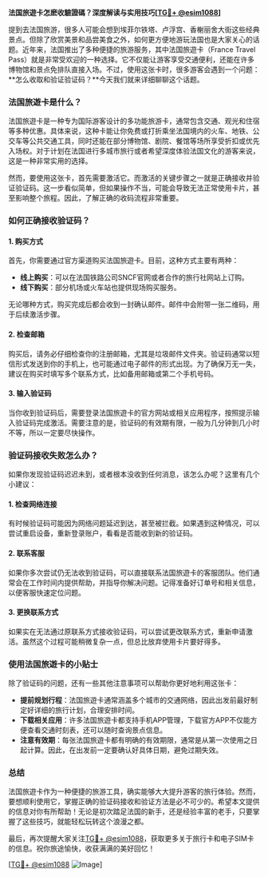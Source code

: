 **法国旅遊卡怎麽收驗證碼？深度解读与实用技巧[[TG💪+ @esim1088](https://t.me/s/esim1088)]**

提到去法国旅游，很多人可能会想到埃菲尔铁塔、卢浮宫、香榭丽舍大街这些经典景点。但除了欣赏美景和品尝美食之外，如何更方便地游玩法国也是大家关心的话题。近年来，法国推出了多种便捷的旅游服务，其中法国旅遊卡（France Travel Pass）就是非常受欢迎的一种选择。它不仅能让游客享受交通便利，还能在许多博物馆和景点免排队直接入场。不过，使用这张卡时，很多游客会遇到一个问题：**怎么收取和验证验证码？**今天我们就来详细聊聊这个话题。

### 法国旅遊卡是什么？

法国旅遊卡是一种专为国际游客设计的多功能旅游卡，通常包含交通、观光和住宿等多种优惠。具体来说，这种卡能让你免费或打折乘坐法国境内的火车、地铁、公交车等公共交通工具，同时还能在部分博物馆、剧院、餐馆等场所享受折扣或优先入场权。对于计划在法国进行多城市旅行或者希望深度体验法国文化的游客来说，这是一种非常实用的选择。

然而，要使用这张卡，首先需要激活它。而激活的关键步骤之一就是正确接收并验证验证码。这一步看似简单，但如果操作不当，可能会导致无法正常使用卡片，甚至影响整个旅程。因此，了解正确的收码流程非常重要。

### 如何正确接收验证码？

#### 1. **购买方式**
首先，你需要通过官方渠道购买法国旅遊卡。目前，这种方式主要有两种：
- **线上购买**：可以在法国铁路公司SNCF官网或者合作的旅行社网站上订购。
- **线下购买**：部分机场或火车站也提供现场购买服务。

无论哪种方式，购买完成后都会收到一封确认邮件。邮件中会附带一张二维码，用于后续激活步骤。

#### 2. **检查邮箱**
购买后，请务必仔细检查你的注册邮箱，尤其是垃圾邮件文件夹。验证码通常以短信形式发送到你的手机上，也可能通过电子邮件的形式出现。为了确保万无一失，建议在购买时填写多个联系方式，比如备用邮箱或第二个手机号码。

#### 3. **输入验证码**
当你收到验证码后，需要登录法国旅遊卡的官方网站或相关应用程序，按照提示输入验证码完成激活。需要注意的是，验证码的有效期有限，一般为几分钟到几小时不等，所以一定要尽快操作。

### 验证码接收失败怎么办？

如果你发现验证码迟迟未到，或者根本没收到任何消息，该怎么办呢？这里有几个小建议：

#### 1. **检查网络连接**
有时候验证码可能因为网络问题延迟到达，甚至被拦截。如果遇到这种情况，可以尝试重启设备，重新登录账户，看看是否能收到新的验证码。

#### 2. **联系客服**
如果你多次尝试仍无法收到验证码，可以直接联系法国旅遊卡的客服团队。他们通常会在工作时间内提供帮助，并指导你解决问题。记得准备好订单号和相关信息，以便客服快速定位问题。

#### 3. **更换联系方式**
如果实在无法通过原联系方式接收验证码，可以尝试更改联系方式，重新申请激活。虽然这个过程可能稍微复杂一点，但总比放弃使用卡片要好得多。

### 使用法国旅遊卡的小贴士

除了验证码的问题，还有一些其他注意事项可以帮助你更好地利用这张卡：

- **提前规划行程**：法国旅遊卡通常涵盖多个城市的交通网络，因此出发前最好制定好详细的旅行计划，合理安排时间。
- **下载相关应用**：许多法国旅遊卡都支持手机APP管理，下载官方APP不仅能方便查看交通时刻表，还可以随时查询景点信息。
- **注意有效期**：每张法国旅遊卡都有明确的有效期限，通常是从第一次使用之日起计算。因此，在出发前一定要确认好具体日期，避免过期失效。

### 总结

法国旅遊卡作为一种便捷的旅游工具，确实能够大大提升游客的旅行体验。然而，要想顺利使用它，掌握正确的验证码接收和验证方法是必不可少的。希望本文提供的信息对你有所帮助！无论是初次踏足法国的新手，还是经验丰富的老手，只要掌握了这些技巧，就能轻松玩转这个浪漫之都。

最后，再次提醒大家关注[TG💪+ @esim1088](https://t.me/s/esim1088)，获取更多关于旅行卡和电子SIM卡的信息。祝你旅途愉快，收获满满的美好回忆！

[[TG💪+ @esim1088](https://t.me/s/esim1088) ![Image](https://i.postimg.cc/4NQfJmqS/Snipaste-2025-05-13-00-14-12.png)]